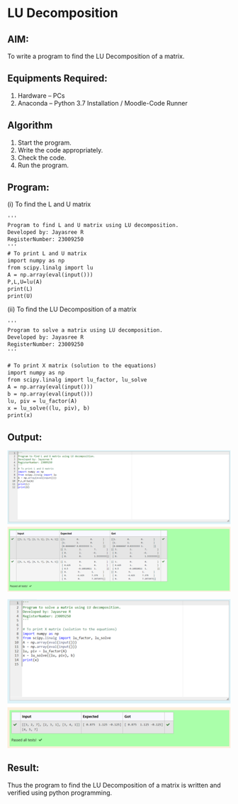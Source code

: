 # LU Decomposition 

## AIM:
To write a program to find the LU Decomposition of a matrix.

## Equipments Required:
1. Hardware – PCs
2. Anaconda – Python 3.7 Installation / Moodle-Code Runner

## Algorithm
1. Start the program.
2. Write the code appropriately.
3. Check the code.
4. Run the program.

## Program:
(i) To find the L and U matrix
```
'''
Program to find L and U matrix using LU decomposition.
Developed by: Jayasree R 
RegisterNumber: 23009250
'''
# To print L and U matrix
import numpy as np
from scipy.linalg import lu
A = np.array(eval(input()))
P,L,U=lu(A)
print(L)
print(U)

```
(ii) To find the LU Decomposition of a matrix
```
'''
Program to solve a matrix using LU decomposition.
Developed by: Jayasree R
RegisterNumber: 23009250
'''

# To print X matrix (solution to the equations)
import numpy as np
from scipy.linalg import lu_factor, lu_solve
A = np.array(eval(input()))
b = np.array(eval(input()))
lu, piv = lu_factor(A)
x = lu_solve((lu, piv), b)
print(x)

```

## Output:
![OUTPUT](<Screenshot 2023-12-30 132504.png>)

![OUTPUT](<Screenshot 2023-12-30 132537.png>)



## Result:
Thus the program to find the LU Decomposition of a matrix is written and verified using python programming.

